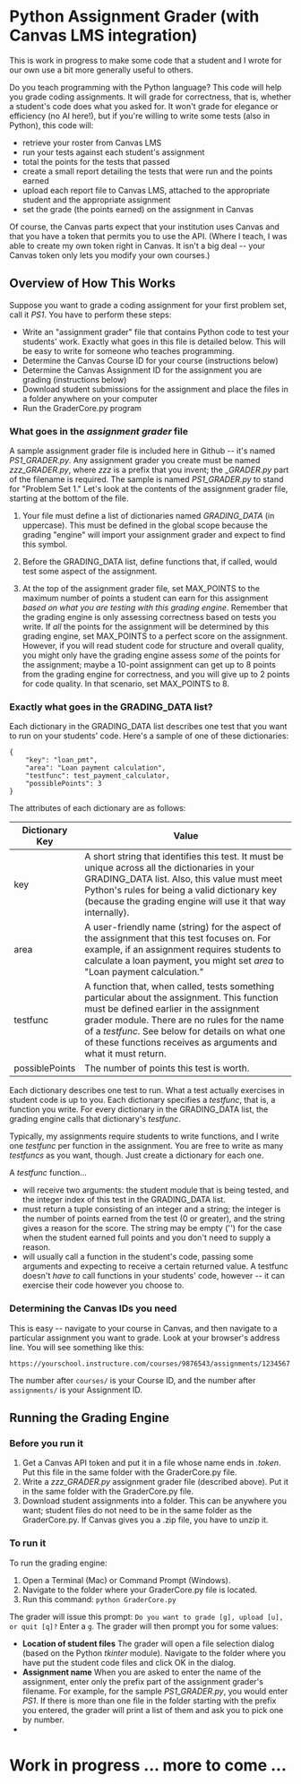 # Python Assignment Grader (with Canvas LMS integration)

This is work in progress to make some code that a student and I wrote for our own use
a bit more generally useful to others.

Do you teach programming with the Python language? This code will help you grade coding assignments.
It will grade for correctness, that is, whether a student's code does what you asked for. It
won't grade for elegance or efficiency (no AI here!), but if you're willing to write some tests
(also in Python), this code will:
* retrieve your roster from Canvas LMS
* run your tests against each student's assignment
* total the points for the tests that passed
* create a small report detailing the tests that were run and the points earned
* upload each report file to Canvas LMS, attached to the appropriate student and the appropriate assignment
* set the grade (the points earned) on the assignment in Canvas

Of course, the Canvas parts expect that your institution uses Canvas and that you have a token
that permits you to use the API. (Where I teach, I was able to create my own token right in Canvas.
It isn't a big deal -- your Canvas token only lets you modify your own courses.)

## Overview of How This Works

Suppose you want to grade a coding assignment for your first problem set, call it _PS1_.
You have to perform these steps:
* Write an "assignment grader" file that contains Python code to test your students' work. Exactly
what goes in this file is detailed below. This will be easy to write for someone who teaches programming.
* Determine the Canvas Course ID for your course (instructions below)
* Determine the Canvas Assignment ID for the assignment you are grading (instructions below)
* Download student submissions for the assignment and place the files in a folder anywhere on your computer
* Run the GraderCore.py program

### What goes in the _assignment grader_ file

A sample assignment grader file is included here in Github -- it's named _PS1_GRADER.py_. Any
assignment grader you create must be named _zzz_GRADER.py_, where _zzz_ is a prefix that you invent; the
__GRADER.py_ part of the filename is required. The sample is named _PS1_GRADER.py_ to stand for "Problem Set 1."
Let's look at the contents of the assignment grader file, starting at the bottom of the file.

1. Your file must define a list of dictionaries named _GRADING_DATA_ (in uppercase). This must be defined
in the global scope because the grading "engine" will import your assignment grader and expect to
find this symbol.

2. Before the GRADING_DATA list, define functions that, if called, would test some aspect of the assignment.

3. At the top of the assignment grader file, set MAX_POINTS to the maximum number of points a student
can earn for this assignment _based on what you are testing with this grading engine_. Remember that
the grading engine is only assessing correctness based on tests you write. If _all_ the points for
the assignment will be determined by this grading engine, set MAX_POINTS to a perfect score on the
assignment. However, if you will read student code for structure and overall quality, you might
only have the grading engine assess _some_ of the points for the assignment; maybe a 10-point
assignment can get up to 8 points from the grading engine for correctness, and you will give up
to 2 points for code quality. In that scenario, set MAX_POINTS to 8.

### Exactly what goes in the GRADING_DATA list?

Each dictionary in the GRADING_DATA list describes one test that you
want to run on your students' code. Here's a sample of one of these dictionaries:

```
{
    "key": "loan_pmt",
    "area": "Loan payment calculation",
    "testfunc": test_payment_calculator,
    "possiblePoints": 3
}
```

The attributes of each dictionary are as follows:

|Dictionary Key|Value|
|---|-----|
|key| A short string that identifies this test. It must be unique across all the dictionaries in your GRADING_DATA list. Also, this value must meet Python's rules for being a valid dictionary key (because the grading engine will use it that way internally).|
|area| A user-friendly name (string) for the aspect of the assignment that this test focuses on. For example, if an assignment requires students to calculate a loan payment, you might set _area_ to "Loan payment calculation."| 
|testfunc|A function that, when called, tests something particular about the assignment. This function must be defined earlier in the assignment grader module. There are no rules for the name of a _testfunc_. See below for details on what one of these functions receives as arguments and what it must return.|
|possiblePoints|The number of points this test is worth.|

Each dictionary describes one test to run. What a test actually exercises in student code is up to you.
Each dictionary specifies a _testfunc_, that is, a function you write. For every dictionary in the
GRADING_DATA list, the grading engine calls that dictionary's _testfunc_.

Typically, my assignments require students to write functions, and I write one _testfunc_
per function in the assignment. You are free to write as many _testfuncs_ as you want, though.
Just create a dictionary for each one.

A _testfunc_ function...
* will receive two arguments: the student module that is being tested, and the integer index of this test in the GRADING_DATA list.
* must return a tuple consisting of an integer and a string; the integer is the number of points earned from the test (0 or greater), and the string gives a reason for the score. The string may be empty ('') for the case when the student earned full points and you don't need to supply a reason.
* will usually call a function in the student's code, passing some arguments and expecting to receive a certain returned value. A testfunc doesn't _have to_ call functions in your students' code, however -- it can exercise their code however you choose to.

### Determining the Canvas IDs you need

This is easy -- navigate to your course in Canvas, and then navigate to a particular assignment
you want to grade. Look at your browser's address line. You will see something like this:
```
https://yourschool.instructure.com/courses/9876543/assignments/1234567
```

The number after `courses/` is your Course ID, and the number after `assignments/` is your Assignment ID.

## Running the Grading Engine

### Before you run it

1. Get a Canvas API token and put it in a file whose name ends in _.token_. Put this file in the same folder with the GraderCore.py file.
1. Write a _zzz_GRADER.py_ assignment grader file (described above). Put it in the same folder with the GraderCore.py file.
1. Download student assignments into a folder. This can be anywhere you want; student files do not need to be in the same folder as the GraderCore.py. If Canvas gives you a .zip file, you have to unzip it.

### To run it

To run the grading engine:
1. Open a Terminal (Mac) or Command Prompt (Windows).
1. Navigate to the folder where your GraderCore.py file is located.
1. Run this command: `python GraderCore.py`

The grader will issue this prompt: `Do you want to grade [g], upload [u], or quit [q]?` Enter a `g`.
The grader will then prompt you for some values:
* **Location of student files** The grader will open a file selection dialog (based on the Python _tkinter_ module). Navigate to the folder where you have put the student code files and click OK in the dialog.
* **Assignment name** When you are asked to enter the name of the assignment, enter only the prefix part of the assignment grader's filename. For example, for the sample _PS1_GRADER.py_, you would enter _PS1_. If there is more than one file in the folder starting with the prefix you entered, the grader will print a list of them and ask you to pick one by number.
* 

# Work in progress ... more to come ...

